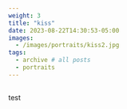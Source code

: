 ```yaml
---
weight: 3
title: "kiss"
date: 2023-08-22T14:30:53-05:00
images:
  - /images/portraits/kiss2.jpg
tags:
  - archive # all posts
  - portraits
---
```


##

test
